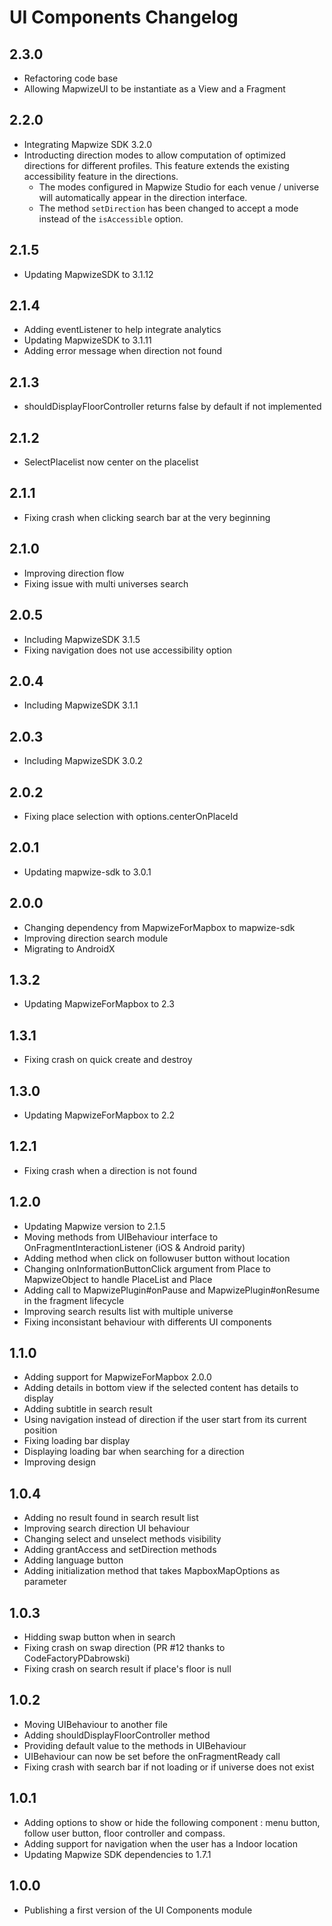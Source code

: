 # UI Components Changelog

## 2.3.0

- Refactoring code base
- Allowing MapwizeUI to be instantiate as a View and a Fragment

## 2.2.0

- Integrating Mapwize SDK 3.2.0
- Introducting direction modes to allow computation of optimized directions for different profiles. This feature extends the existing accessibility feature in the directions.
    - The modes configured in Mapwize Studio for each venue / universe will automatically appear in the direction interface.
    - The method `setDirection` has been changed to accept a mode instead of the `isAccessible` option.

## 2.1.5

- Updating MapwizeSDK to 3.1.12

## 2.1.4

- Adding eventListener to help integrate analytics
- Updating MapwizeSDK to 3.1.11
- Adding error message when direction not found

## 2.1.3

- shouldDisplayFloorController returns false by default if not implemented

## 2.1.2

- SelectPlacelist now center on the placelist 

## 2.1.1

- Fixing crash when clicking search bar at the very beginning

## 2.1.0

- Improving direction flow
- Fixing issue with multi universes search

## 2.0.5

- Including MapwizeSDK 3.1.5
- Fixing navigation does not use accessibility option

## 2.0.4

- Including MapwizeSDK 3.1.1

## 2.0.3

- Including MapwizeSDK 3.0.2

## 2.0.2

- Fixing place selection with options.centerOnPlaceId

## 2.0.1

- Updating mapwize-sdk to 3.0.1

## 2.0.0

- Changing dependency from MapwizeForMapbox to mapwize-sdk
- Improving direction search module
- Migrating to AndroidX

## 1.3.2

- Updating MapwizeForMapbox to 2.3

## 1.3.1

- Fixing crash on quick create and destroy

## 1.3.0

- Updating MapwizeForMapbox to 2.2

## 1.2.1

- Fixing crash when a direction is not found

## 1.2.0

- Updating Mapwize version to 2.1.5
- Moving methods from UIBehaviour interface to OnFragmentInteractionListener (iOS & Android parity)
- Adding method when click on followuser button without location
- Changing onInformationButtonClick argument from Place to MapwizeObject to handle PlaceList and Place
- Adding call to MapwizePlugin#onPause and MapwizePlugin#onResume in the fragment lifecycle
- Improving search results list with multiple universe
- Fixing inconsistant behaviour with differents UI components

## 1.1.0

- Adding support for MapwizeForMapbox 2.0.0
- Adding details in bottom view if the selected content has details to display
- Adding subtitle in search result
- Using navigation instead of direction if the user start from its current position
- Fixing loading bar display
- Displaying loading bar when searching for a direction
- Improving design

## 1.0.4

- Adding no result found in search result list
- Improving search direction UI behaviour
- Changing select and unselect methods visibility
- Adding grantAccess and setDirection methods
- Adding language button
- Adding initialization method that takes MapboxMapOptions as parameter

## 1.0.3

- Hidding swap button when in search
- Fixing crash on swap direction (PR #12 thanks to CodeFactoryPDabrowski)
- Fixing crash on search result if place's floor is null

## 1.0.2

- Moving UIBehaviour to another file
- Adding shouldDisplayFloorController method
- Providing default value to the methods in UIBehaviour
- UIBehaviour can now be set before the onFragmentReady call
- Fixing crash with search bar if not loading or if universe does not exist

## 1.0.1

- Adding options to show or hide the following component : menu button, follow user button, floor controller and compass.
- Adding support for navigation when the user has a Indoor location
- Updating Mapwize SDK dependencies to 1.7.1

## 1.0.0

- Publishing a first version of the UI Components module
